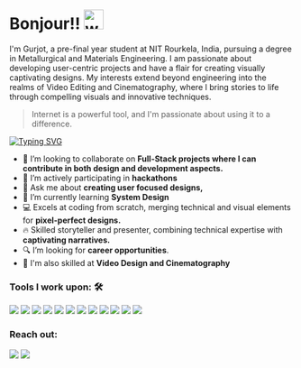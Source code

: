 
<h1>Bonjour!! <img alt="wave" src="https://emojis.slackmojis.com/emojis/images/1616468410/23789/hello-kitty.gif?1616468410" width="35"></h1>

I'm Gurjot, a pre-final year student at NIT Rourkela, India, pursuing a degree in Metallurgical and Materials Engineering. I am passionate about developing user-centric projects and have a flair for creating visually captivating designs. My interests extend beyond engineering into the realms of Video Editing and Cinematography, where I bring stories to life through compelling visuals and innovative techniques.

> Internet is a powerful tool, and I'm passionate about using it to a difference.

[![Typing SVG](https://readme-typing-svg.herokuapp.com?vCenter=true&width=500&lines=Web+Developer;UI/Video+Editor;Skil)](https://git.io/typing-svg)





- 👯 I’m looking to collaborate on <strong>Full-Stack projects where I can contribute in both design and development aspects.</strong>
- 🔭 I’m actively participating in <strong>hackathons</strong>
- 💬 Ask me about <strong>creating user focused designs,</strong>
- 🌱 I’m currently learning <strong>System Design</strong>
- 💻 Excels at coding from scratch, merging technical and visual elements for <strong> pixel-perfect designs. </strong>
- 🔥 Skilled storyteller and presenter, combining technical expertise with <strong>captivating narratives. </strong>
- 🔍 I’m looking for <strong> career opportunities</strong>.
- 📸 I'm also skilled at <strong>Video Design and Cinematography</strong>



 



### Tools I work upon: 🛠
 <img src="https://img.shields.io/badge/C++%20-%2300599C.svg?&style=for-the-badge&logo=c%2B%2B&logoColor=white">  
 <img src="https://img.shields.io/badge/Python%20-%2314354C.svg?&style=for-the-badge&logo=python&logoColor=white">  
 <img src="https://img.shields.io/badge/HTML%20-%23E34F26.svg?&style=for-the-badge&logo=html5&logoColor=white"> 
 <img src="https://img.shields.io/badge/CSS%20-%231572B6.svg?&style=for-the-badge&logo=css3&logoColor=white">  
 <img src="https://img.shields.io/badge/JavaScript%20-%23323330.svg?&style=for-thebadge&logo=javascript&logoColor=%23F7DF1E">  
 <img src ="https://img.shields.io/badge/react-%2320232a.svg?style=for-the-badge&logo=react&logoColor=%2361DAFB">
<img src = "https://img.shields.io/badge/Next-black?style=for-the-badge&logo=next.js&logoColor=white">
<img src="https://img.shields.io/badge/node.js-6DA55F?style=for-the-badge&logo=node.js&logoColor=white">  
<img src="https://img.shields.io/badge/MongoDB-%234ea94b.svg?style=for-the-badge&logo=mongodb&logoColor=white">   
<img src= "https://img.shields.io/badge/Adobe%20After%20Effects-9999FF.svg?style=for-the-badge&logo=Adobe%20After%20Effects&logoColor=white">  <img src="https://img.shields.io/badge/Adobe%20Premiere%20Pro-9999FF.svg?style=for-the-badge&logo=Adobe%20Premiere%20Pro&logoColor=black">  <img src="https://img.shields.io/badge/Figma%20-%23F24E1E.svg?&style=for-the-badge&logo=figma&logoColor=white">

### Reach out:
<a href="mailto:gurjotsingh810@gmail.com">
<img src="https://img.shields.io/badge/-gurjotsingh810@gmail.com-7B83EB?&style=for-the-badge&logo=google-gmail&logoColor=white"></a>
<a href="https://www.linkedin.com/in/gurjot-singh-2043532a8/">
<img src="https://img.shields.io/badge/Gurjot-%230077B5.svg?&style=for-the-badge&logo=linkedin&logoColor=white"></a>
